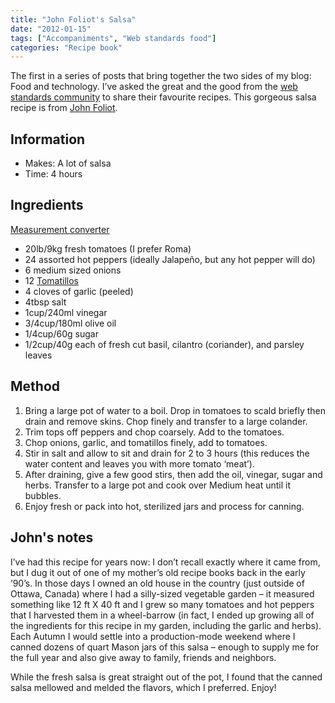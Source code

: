 ```yaml
---
title: "John Foliot's Salsa"
date: "2012-01-15"
tags: ["Accompaniments", "Web standards food"]
categories: "Recipe book"
---
```


The first in a series of posts that bring together the two sides of my blog: Food and technology. I’ve asked the great and the good from the [web standards community](/tag/web-standards-food/) to share their favourite recipes. This gorgeous salsa recipe is from [John Foliot](http://www.twitter.com/johnfoliot).

## Information

* Makes: A lot of salsa
* Time: 4 hours

## Ingredients

[Measurement converter](https://www.unitconverters.net/)

* 20lb/9kg fresh tomatoes (I prefer Roma)
* 24 assorted hot peppers (ideally Jalapeño, but any hot pepper will do)
* 6 medium sized onions
* 12 [Tomatillos](http://en.wikipedia.org/wiki/Tomatillo)
* 4 cloves of garlic (peeled)
* 4tbsp salt
* 1cup/240ml vinegar
* 3/4cup/180ml olive oil
* 1/4cup/60g sugar
* 1/2cup/40g each of fresh cut basil, cilantro (coriander), and parsley leaves

## Method

1. Bring a large pot of water to a boil. Drop in tomatoes to scald briefly then drain and remove skins. Chop finely and transfer to a large colander.
2. Trim tops off peppers and chop coarsely. Add to the tomatoes.
3. Chop onions, garlic, and tomatillos finely, add to tomatoes.
4. Stir in salt and allow to sit and drain for 2 to 3 hours (this reduces the water content and leaves you with more tomato ‘meat’).
5. After draining, give a few good stirs, then add the oil, vinegar, sugar and herbs. Transfer to a large pot and cook over Medium heat until it bubbles.
6. Enjoy fresh or pack into hot, sterilized jars and process for canning.

## John's notes

I’ve had this recipe for years now: I don’t recall exactly where it came from, but I dug it out of one of my mother’s old recipe books back in the early ’90’s. In those days I owned an old house in the country (just outside of Ottawa, Canada) where I had a silly-sized vegetable garden – it measured something like 12 ft X 40 ft and I grew so many tomatoes and hot peppers that I harvested them in a wheel-barrow (in fact, I ended up growing all of the ingredients for this recipe in my garden, including the garlic and herbs). Each Autumn I would settle into a production-mode weekend where I canned dozens of quart Mason jars of this salsa – enough to supply me for the full year and also give away to family, friends and neighbors.

While the fresh salsa is great straight out of the pot, I found that the canned salsa mellowed and melded the flavors, which I preferred. Enjoy!
